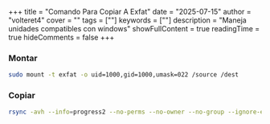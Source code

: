 +++
title = "Comando Para Copiar A Exfat"
date = "2025-07-15"
author = "volteret4"
cover = ""
tags = [""]
keywords = [""]
description = "Maneja unidades compatibles con windows"
showFullContent = true
readingTime = true
hideComments = false
+++



### Montar
```sh
sudo mount -t exfat -o uid=1000,gid=1000,umask=022 /source /dest
```
### Copiar
```sh
rsync -avh --info=progress2 --no-perms --no-owner --no-group --ignore-existing --exclude='temp/*' /mnt/dietpi_userdata/NFS/2TB/moode/ /mnt/500GB/Musica/
